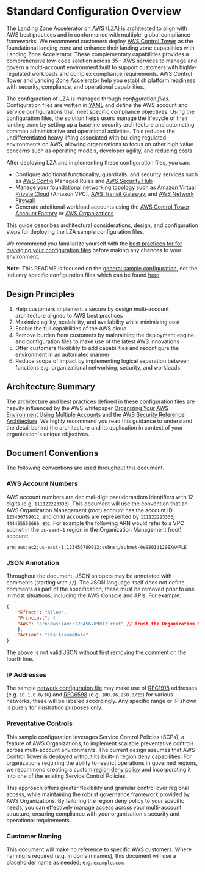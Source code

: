 # Standard Configuration Overview

The [Landing Zone Accelerator on AWS (LZA)](https://aws.amazon.com/solutions/implementations/landing-zone-accelerator-on-aws/) is architected to align with AWS best practices and in conformance with multiple, global compliance frameworks. We recommend customers deploy [AWS Control Tower](https://aws.amazon.com/controltower) as the foundational landing zone and enhance their landing zone capabilities with Landing Zone Accelerator. These complementary capabilities provides a comprehensive low-code solution across 35+ AWS services to manage and govern a multi-account environment built to support customers with highly-regulated workloads and complex compliance requirements. AWS Control Tower and Landing Zone Accelerator help you establish platform readiness with security, compliance, and operational capabilities.

The configuration of LZA is managed through _configuration files_. Configuration files are written in [YAML](https://yaml.org/) and define the AWS account and service configurations that meet specific compliance objectives. Using the configuration files, the solution helps users manage the lifecycle of their landing zone by setting up a baseline security architecture and automating common administrative and operational activities. This reduces the undifferentiated heavy lifting associated with building regulated environments on AWS, allowing organizations to focus on other high value concerns such as operating models, developer agility, and reducing costs.

After deploying LZA and implementing these configuration files, you can:

- Configure additional functionality, guardrails, and security services such as [AWS Config](http://aws.amazon.com/config/) Managed Rules and [AWS Security Hub](http://aws.amazon.com/security-hub/)
- Manage your foundational networking topology such as [Amazon Virtual Private Cloud](http://aws.amazon.com/vpc/) (Amazon VPC), [AWS Transit Gateway](http://aws.amazon.com/transit-gateway/), and [AWS Network Firewall](http://aws.amazon.com/network-firewall/)
- Generate additional workload accounts using the [AWS Control Tower Account Factory](https://docs.aws.amazon.com/controltower/latest/userguide/account-factory.html) or [AWS Organizations](https://docs.aws.amazon.com/organizations/latest/userguide/orgs_introduction.html)

This guide describes architectural considerations, design, and configuration steps for deploying the LZA sample configuration files.

We recommend you familiarize yourself with the [best practices for for managing your configuration files](https://docs.aws.amazon.com/solutions/latest/landing-zone-accelerator-on-aws/configuration-file-best-practices.html) before making any chances to your environment.

**Note:** This README is focused on the [general sample configuration](https://github.com/awslabs/landing-zone-accelerator-on-aws/tree/main/reference/sample-configurations/lza-sample-config), not the industry specific configuration files which can be found [here](https://github.com/awslabs/landing-zone-accelerator-on-aws/tree/main/reference/sample-configurations).

## Design Principles

1. Help customers implement a secure by design multi-account architecture aligned to AWS best practices
2. Maximize agility, scalability, and availability while minimizing cost
3. Enable the full capabilities of the AWS cloud
4. Remove burden from customers by maintaining the deployment engine and configuration files to make use of the latest AWS innovations
5. Offer customers flexibility to add capabilities and reconfigure the environment in an automated manner
6. Reduce scope of impact by implementing logical separation between functions e.g. organizational networking, security, and workloads

## Architecture Summary

The architecture and best practices defined in these configuration files are heavily influenced by the AWS whitepaper [Organizing Your AWS Environment Using Multiple Accounts](https://docs.aws.amazon.com/whitepapers/latest/organizing-your-aws-environment/organizing-your-aws-environment.html) and the [AWS Security Reference Architecture](https://docs.aws.amazon.com/prescriptive-guidance/latest/security-reference-architecture/welcome.html). We highly recommend you read this guidance to understand the detail behind the architecture and its application in context of your organization's unique objectives.

## Document Conventions

The following conventions are used throughout this document.

### AWS Account Numbers

AWS account numbers are decimal-digit pseudorandom identifiers with 12 digits (e.g. `111122223333`). This document will use the convention that an AWS Organization Management (root) account has the account ID `123456789012`, and child accounts are represented by `111122223333`, `444455556666`, etc.
For example the following ARN would refer to a VPC subnet in the `us-east-1` region in the Organization Management (root) account:

```
arn:aws:ec2:us-east-1:123456789012:subnet/subnet-0e9801d129EXAMPLE
```

### JSON Annotation

Throughout the document, JSON snippets may be annotated with comments (starting with `//`). The JSON language itself does not define comments as part of the specification; these must be removed prior to use in most situations, including the AWS Console and APIs.
For example:

```json
{
    "Effect": "Allow",
    "Principal": {
    "AWS": "arn:aws:iam::123456789012:root" // Trust the Organization Management account
    },
    "Action": "sts:AssumeRole"
}
```

The above is not valid JSON without first removing the comment on the fourth line.

### IP Addresses

The sample [network configuration file](https://github.com/awslabs/landing-zone-accelerator-on-aws/blob/main/reference/sample-configurations/lza-sample-config/network-config.yaml) may make use of [RFC1918](https://tools.ietf.org/html/rfc1918) addresses (e.g. `10.1.0.0/16`) and [RFC6598](https://tools.ietf.org/html/rfc6598) (e.g. `100.96.250.0/23`) for various networks; these will be labeled accordingly. Any specific range or IP shown is purely for illustration purposes only.

### Preventative Controls

This sample configuration leverages Service Control Policies (SCPs), a feature of AWS Organizations, to implement scalable preventative controls across multi-account environments. The current design assumes that AWS Control Tower is deployed without its built-in [region deny capabilities](https://docs.aws.amazon.com/controltower/latest/userguide/region-deny.html). For organizations requiring the ability to restrict operations in governed regions, we recommend creating a custom [region deny policy](https://docs.aws.amazon.com/organizations/latest/userguide/orgs_manage_policies_scps_examples_general.html#example-scp-deny-region) and incorporating it into one of the existing Service Control Policies.

This approach offers greater flexibility and granular control over regional access, while maintaining the robust governance framework provided by AWS Organizations. By tailoring the region deny policy to your specific needs, you can effectively manage access across your multi-account structure, ensuring compliance with your organization's security and operational requirements.

### Customer Naming

This document will make no reference to specific AWS customers. Where naming is required (e.g. in domain names), this document will use a placeholder name as needed; e.g. `example.com`.